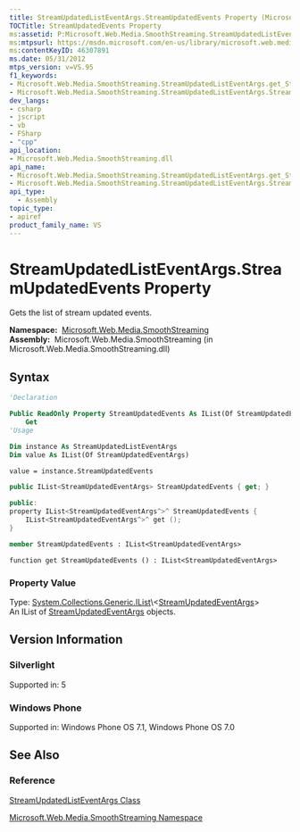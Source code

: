 ```yaml
---
title: StreamUpdatedListEventArgs.StreamUpdatedEvents Property (Microsoft.Web.Media.SmoothStreaming)
TOCTitle: StreamUpdatedEvents Property
ms:assetid: P:Microsoft.Web.Media.SmoothStreaming.StreamUpdatedListEventArgs.StreamUpdatedEvents
ms:mtpsurl: https://msdn.microsoft.com/en-us/library/microsoft.web.media.smoothstreaming.streamupdatedlisteventargs.streamupdatedevents(v=VS.95)
ms:contentKeyID: 46307891
ms.date: 05/31/2012
mtps_version: v=VS.95
f1_keywords:
- Microsoft.Web.Media.SmoothStreaming.StreamUpdatedListEventArgs.get_StreamUpdatedEvents
- Microsoft.Web.Media.SmoothStreaming.StreamUpdatedListEventArgs.StreamUpdatedEvents
dev_langs:
- csharp
- jscript
- vb
- FSharp
- "cpp"
api_location:
- Microsoft.Web.Media.SmoothStreaming.dll
api_name:
- Microsoft.Web.Media.SmoothStreaming.StreamUpdatedListEventArgs.get_StreamUpdatedEvents
- Microsoft.Web.Media.SmoothStreaming.StreamUpdatedListEventArgs.StreamUpdatedEvents
api_type:
  - Assembly
topic_type:
- apiref
product_family_name: VS
---
```


# StreamUpdatedListEventArgs.StreamUpdatedEvents Property

Gets the list of stream updated events.

**Namespace:**  [Microsoft.Web.Media.SmoothStreaming](microsoft-web-media-smoothstreaming-namespace_1.md)  
**Assembly:**  Microsoft.Web.Media.SmoothStreaming (in Microsoft.Web.Media.SmoothStreaming.dll)

## Syntax

```vb
'Declaration

Public ReadOnly Property StreamUpdatedEvents As IList(Of StreamUpdatedEventArgs)
    Get
'Usage

Dim instance As StreamUpdatedListEventArgs
Dim value As IList(Of StreamUpdatedEventArgs)

value = instance.StreamUpdatedEvents
```

```csharp
public IList<StreamUpdatedEventArgs> StreamUpdatedEvents { get; }
```

```cpp
public:
property IList<StreamUpdatedEventArgs^>^ StreamUpdatedEvents {
    IList<StreamUpdatedEventArgs^>^ get ();
}
```

``` fsharp
member StreamUpdatedEvents : IList<StreamUpdatedEventArgs>
```

```jscript
function get StreamUpdatedEvents () : IList<StreamUpdatedEventArgs>
```

### Property Value

Type: [System.Collections.Generic.IList](https://msdn.microsoft.com/library/5y536ey6\(v=vs.95\))\<[StreamUpdatedEventArgs](streamupdatedeventargs-class-microsoft-web-media-smoothstreaming_1.md)\>  
An IList of [StreamUpdatedEventArgs](streamupdatedeventargs-class-microsoft-web-media-smoothstreaming_1.md) objects.

## Version Information

### Silverlight

Supported in: 5  

### Windows Phone

Supported in: Windows Phone OS 7.1, Windows Phone OS 7.0  

## See Also

### Reference

[StreamUpdatedListEventArgs Class](streamupdatedlisteventargs-class-microsoft-web-media-smoothstreaming_1.md)

[Microsoft.Web.Media.SmoothStreaming Namespace](microsoft-web-media-smoothstreaming-namespace_1.md)

